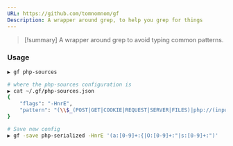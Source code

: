 ```yaml
---
URL: https://github.com/tomnomnom/gf
Description: A wrapper around grep, to help you grep for things
---
```

>[!summary]
>A wrapper around grep to avoid typing common patterns.

### Usage

```bash
▶ gf php-sources

# where the php-sources configuration is
▶ cat ~/.gf/php-sources.json
{
    "flags": "-HnrE",
    "pattern": "(\\$_(POST|GET|COOKIE|REQUEST|SERVER|FILES)|php://(input|stdin))"
}

# Save new config
▶ gf -save php-serialized -HnrE '(a:[0-9]+:{|O:[0-9]+:"|s:[0-9]+:")'
```